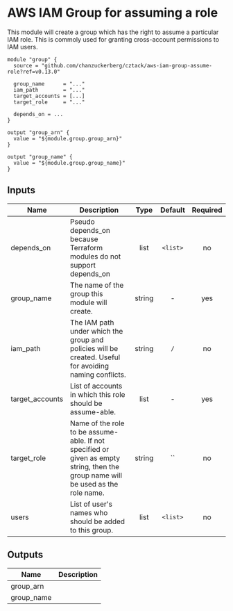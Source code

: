 # AWS IAM Group for assuming a role

This module will create a group which has the right to assume a particular IAM role.  This is commoly used for granting cross-account permissions to IAM users.

```hcl
module "group" {
  source = "github.com/chanzuckerberg/cztack/aws-iam-group-assume-role?ref=v0.13.0"

  group_name      = "..."
  iam_path        = "..."
  target_accounts = [...]
  target_role     = "..."

  depends_on = ...
}

output "group_arn" {
  value = "${module.group.group_arn}"
}

output "group_name" {
  value = "${module.group.group_name}"
}
```

<!-- START -->

## Inputs

| Name | Description | Type | Default | Required |
|------|-------------|:----:|:-----:|:-----:|
| depends_on | Pseudo depends_on because Terraform modules do not support depends_on | list | `<list>` | no |
| group_name | The name of the group this module will create. | string | - | yes |
| iam_path | The IAM path under which the group and policies will be created. Useful for avoiding naming conflicts. | string | `/` | no |
| target_accounts | List of accounts in which this role should be assume-able. | list | - | yes |
| target_role | Name of the role to be assume-able. If not specified or given as empty string, then the group name will be used as the role name. | string | `` | no |
| users | List of user's names who should be added to this group. | list | `<list>` | no |

## Outputs

| Name | Description |
|------|-------------|
| group_arn |  |
| group_name |  |

<!-- END -->
